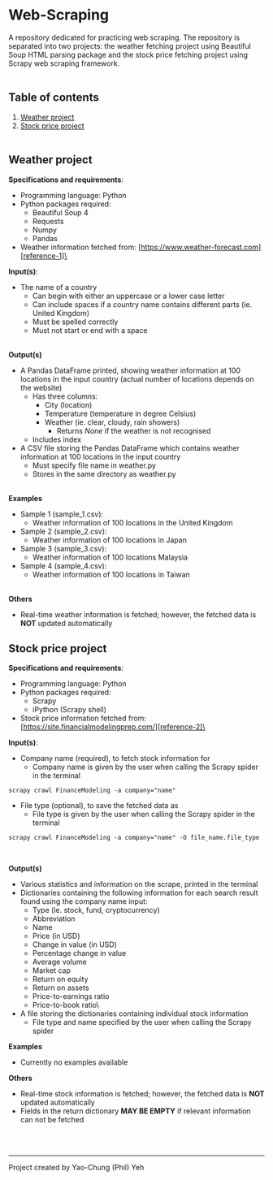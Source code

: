# Web-Scraping
A repository dedicated for practicing web scraping. The repository is separated into two projects: the weather fetching project using Beautiful Soup HTML parsing package and the stock price fetching project using Scrapy web scraping framework.\
&nbsp;

## Table of contents
1. [Weather project](#weather-project)
2. [Stock price project](#stock-price-project)\
&nbsp;

## Weather project

**Specifications and requirements**:
- Programming language: Python
- Python packages required:
    - Beautiful Soup 4
    - Requests
    - Numpy
    - Pandas
- Weather information fetched from: [https://www.weather-forecast.com][reference-1]\
&nbsp;

**Input(s)**:
- The name of a country
    - Can begin with either an uppercase or a lower case letter
    - Can include spaces if a country name contains different parts (ie. United Kingdom)
    - Must be spelled correctly
    - Must not start or end with a space\
&nbsp;

**Output(s)**
- A Pandas DataFrame printed, showing weather information at 100 locations in the input country (actual number of locations depends on the website)
    - Has three columns:
        - City (location)
        - Temperature (temperature in degree Celsius)
        - Weather (ie. clear, cloudy, rain showers)
            - Returns _None_ if the weather is not recognised
    - Includes index
- A CSV file storing the Pandas DataFrame which contains weather information at 100 locations in the input country
    - Must specify file name in weather.py
    - Stores in the same directory as weather.py\
&nbsp;

**Examples**
- Sample 1 (sample_1.csv):
    - Weather information of 100 locations in the United Kingdom
- Sample 2 (sample_2.csv):
    - Weather information of 100 locations in Japan
- Sample 3 (sample_3.csv):
    - Weather information of 100 locations Malaysia
- Sample 4 (sample_4.csv):
    - Weather information of 100 locations in Taiwan\
&nbsp;

**Others**
- Real-time weather information is fetched; however, the fetched data is **NOT** updated automatically

## Stock price project

**Specifications and requirements**:
- Programming language: Python
- Python packages required:
    - Scrapy
    - iPython (Scrapy shell)
- Stock price information fetched from: [https://site.financialmodelingprep.com/][reference-2]\
&nbsp;

**Input(s)**:
- Company name (required), to fetch stock information for
    - Company name is given by the user when calling the Scrapy spider in the terminal
```
scrapy crawl FinanceModeling -a company="name"
```
- File type (optional), to save the fetched data as
    - File type is given by the user when calling the Scrapy spider in the terminal
```
scrapy crawl FinanceModeling -a company="name" -O file_name.file_type
```
&nbsp;

**Output(s)**
- Various statistics and information on the scrape, printed in the terminal
- Dictionaries containing the following information for each search result found using the company name input:
    - Type (ie. stock, fund, cryptocurrency)
    - Abbreviation
    - Name
    - Price (in USD)
    - Change in value (in USD)
    - Percentage change in value
    - Average volume
    - Market cap
    - Return on equity
    - Return on assets
    - Price-to-earnings ratio
    - Price-to-book ratio\
- A file storing the dictionaries containing individual stock information
    - File type and name specified by the user when calling the Scrapy spider
&nbsp;

**Examples**
- Currently no examples available

**Others**
- Real-time stock information is fetched; however, the fetched data is **NOT** updated automatically
- Fields in the return dictionary **MAY BE EMPTY** if relevant information can not be fetched\
&nbsp;

&nbsp;

---
Project created by Yao-Chung (Phil) Yeh

[reference-1]: https://www.weather-forecast.com
[reference-2]: https://site.financialmodelingprep.com/
